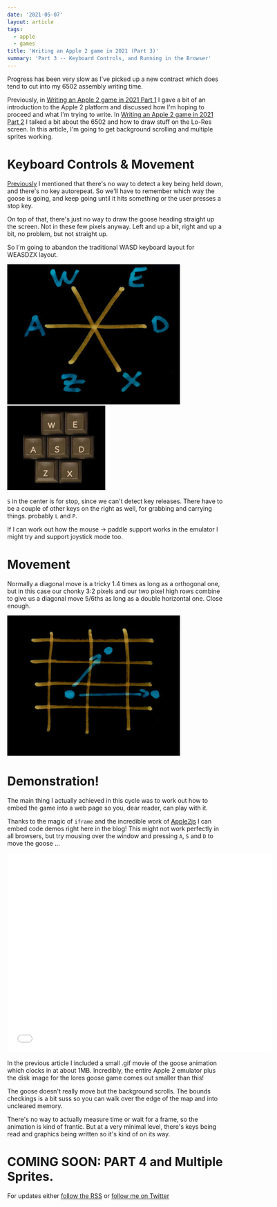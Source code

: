 ```yaml
---
date: '2021-05-07'
layout: article
tags:
  - apple
  - games
title: 'Writing an Apple 2 game in 2021 (Part 3)'
summary: 'Part 3 -- Keyboard Controls, and Running in the Browser'
---
```


Progress has been very slow as I've picked up a new contract
which does tend to cut into my 6502 assembly writing time.  

Previously, in [Writing an Apple 2 game in 2021 Part 1](/art/writing-an-apple-2-game-in-2021-1/)
I gave a bit of an introduction to the Apple 2 platform and discussed how I'm hoping
to proceed and what I'm trying to write.
In [Writing an Apple 2 game in 2021 Part 2](/art/writing-an-apple-2-game-in-2021-2/)
I talked a bit about the 6502 and how to draw stuff
on the Lo-Res screen.
In this article, I'm going to get background scrolling and multiple sprites
working.

# Keyboard Controls & Movement

[Previously](/art/writing-an-apple-2-game-in-2021-2/#reading-the-keyboard) I
mentioned that there's no way to detect a key being held down, and there's no 
key autorepeat.  So we'll have to remember which way the goose is going, and
keep going until it hits something or the user presses a stop key.

On top of that, there's just no way to draw the goose heading straight up the 
screen. Not in these few pixels anyway. Left and up a bit, right and up a bit, no
problem, but not straight up.

So I'm going to abandon the traditional WASD keyboard layout for WEASDZX layout.

![WEASDZX Layout](img/weasdzx2.jpg) ![WEASDZX Layout](img/weasdzx3.jpg) 

`S` in the center is for stop, since we can't detect key releases.
There have to be a couple of other keys on the right as well, for grabbing and
carrying things. probably `L` and `P`.

If I can work out how the mouse -> paddle 
support works in the emulator I might try and support joystick mode too.

# Movement

Normally a diagonal move is a tricky 1.4 times as long as a orthogonal one, but
in this case our chonky 3:2 pixels and our two pixel high rows combine to give us a 
diagonal move 5/6ths as long as a double horizontal one. Close enough.

![WEASDZX Semi-Diagonals](img/weasdzx1.jpg) 

# Demonstration!

The main thing I actually achieved in this cycle was to work out how to embed
the game into a web page so you, dear reader, can play with it.

Thanks to the magic of `iframe` and the incredible work of
[Apple2js](https://github.com/ScullinSteel/apple2js)
I can embed code demos right here in the blog!  This might not work perfectly 
in all browsers, but try mousing over the window and pressing `A`, `S` and `D` to
move the goose ...

<iframe src="/apple2js-mini#goose1" width="612px" height="460px" frameborder="0" onmouseover="this.focus()" onmouseout="this.blur()"></iframe>

In the previous article I included a small .gif movie of the goose animation which
clocks in at about 1MB.  Incredibly, the entire Apple 2 emulator plus the disk image
for the lores goose game comes out smaller than this!

The goose doesn't really move but the background scrolls.  The bounds checkings is a bit suss so you can walk over the edge of the map and into uncleared memory.

There's no way to actually measure time or wait for a frame, so the animation
is kind of frantic. But at a very minimal level, there's keys being read and 
graphics being written so it's kind of on its way.
 
# COMING SOON: PART 4 and Multiple Sprites.

For updates either [follow the RSS](https://nick.zoic.org/feed.rss) or [follow me on Twitter](https://twitter.com/nickzoic/)
